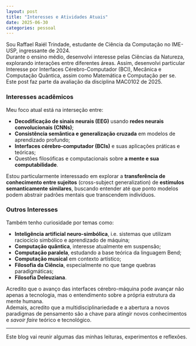 ```yaml
---
layout: post
title: "Interesses e Atividades Atuais"
date: 2025-06-30
categories: pessoal
---
```


Sou Raffael Raiél Trindade, estudante de Ciência da Computação no IME-USP, ingressante de 2024.<br>
Durante o ensino médio, desenvolvi interesse pelas Ciências da Natureza, explorando interações entre diferentes áreas. Assim, desenvolvi particular Interesse por Interfaces Cérebro-Computador (BCI), Mecânica e Computação Quântica, assim como Matemática e Computação per se.<br>
Este post faz parte da avaliação da disciplina MAC0102 de 2025.

### Interesses acadêmicos

Meu foco atual está na interseção entre:

- **Decodificação de sinais neurais (EEG)** usando **redes neurais convolucionais (CNNs)**;
- **Consistência semântica e generalização cruzada** em modelos de aprendizado profundo;
- **Interfaces cérebro-computador (BCIs)** e suas aplicações práticas e teóricas;
- Questões filosóficas e computacionais sobre **a mente e sua computabilidade**.

Estou particularmente interessado em explorar a **transferência de conhecimento entre sujeitos** (cross-subject generalization) de **estímulos semanticamente similares**, buscando entender até que ponto modelos podem abstrair padrões mentais que transcendem indivíduos.

### Outros Interesses

Também tenho curiosidade por temas como:

- **Inteligência artificial neuro-simbólica**, i.e. sistemas que utilizam raciocício simbólico e aprendizado de máquina;
- **Computação quântica**, interesse atualmente em suspensão;
- **Computação paralela**, estudando a base teórica da linguagem Bend;
- **Computação musical** em contexto artístico;
- **Filosofia da Ciência**, especialmente no que tange quebras paradigmáticas;
- **Filosofia Deleuziana**.

Acredito que o avanço das interfaces cérebro-máquina pode avançar não apenas a tecnologia, mas o entendimento sobre a própria estrutura da mente humana.<br>
Ademais, acredito que a multidisciplinariedade e a abertura a novos paradigmas de pensamento são a chave para atingir novos conhecimentos e _savoir faire_ teórico e tecnológico.

---

Este blog vai reunir algumas das minhas leituras, experimentos e reflexões.